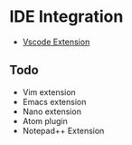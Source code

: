 # IDE Integration
- [Vscode Extension](https://github.com/hascal/vscode)

## Todo
- Vim extension
- Emacs extension
- Nano extension
- Atom plugin
- Notepad++ Extension
